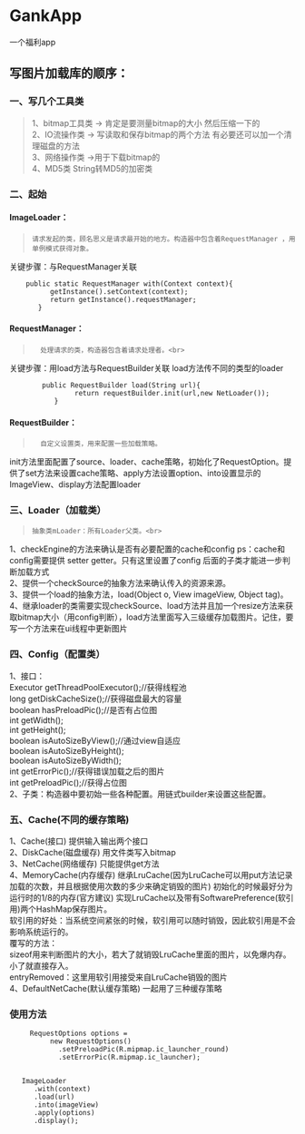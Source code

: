 # GankApp<br>
一个福利app<br>
## 写图片加载库的顺序：<br>
### 一、写几个工具类<br>
>	 1、bitmap工具类 -> 肯定是要测量bitmap的大小 然后压缩一下的<br>
2、IO流操作类 -> 写读取和保存bitmap的两个方法 有必要还可以加一个清理磁盘的方法<br>
3、网络操作类 ->用于下载bitmap的<br>
4、MD5类 String转MD5的加密类<br>

### 二、起始<br>
#### ImageLoader：<br>
>	  请求发起的类，顾名思义是请求最开始的地方。构造器中包含着RequestManager ，用单例模式获得对象。

关键步骤：与RequestManager关联<br>
```
	public static RequestManager with(Context context){
  	      getInstance().setContext(context);
  	      return getInstance().requestManager;
 	   }
```
#### RequestManager：<br>
>		处理请求的类，构造器包含着请求处理者。<br>
关键步骤：用load方法与RequestBuilder关联 load方法传不同的类型的loader<br>
```
		public RequestBuilder load(String url){
		        return requestBuilder.init(url,new NetLoader());
 		   }
```
#### RequestBuilder：<br>
>		自定义设置类，用来配置一些加载策略。
  
  init方法里面配置了source、loader、cache策略，初始化了RequestOption。提供了set方法来设置cache策略、apply方法设置option、into设置显示的ImageView、display方法配置loader<br>

### 三、Loader（加载类）<br>
>	  抽象类mLoader：所有Loader父类。<br>

1、checkEngine的方法来确认是否有必要配置的cache和config ps：cache和config需要提供 setter getter。只有这里设置了config 后面的子类才能进一步判断加载方式<br>
2、提供一个checkSource的抽象方法来确认传入的资源来源。<br>
3、提供一个load的抽象方法，load(Object o, View imageView, Object tag)。<br>
4、继承loader的类需要实现checkSource、load方法并且加一个resize方法来获取bitmap大小（用config判断），load方法里面写入三级缓存加载图片。记住，要写一个方法来在ui线程中更新图片<br>

### 四、Config（配置类）<br>
1、接口： <br>
 Executor getThreadPoolExecutor();//获得线程池<br>
long getDiskCacheSize();//获得磁盘最大的容量<br>
boolean hasPreloadPic();//是否有占位图<br>
int getWidth();<br>
int getHeight();<br>
boolean isAutoSizeByView();//通过view自适应<br>
boolean isAutoSizeByHeight();<br>
boolean isAutoSizeByWidth();<br>
int getErrorPic();//获得错误加载之后的图片<br>
int getPreloadPic();//获得占位图<br>
2、子类：构造器中要初始一些各种配置。用链式builder来设置这些配置。<br>

### 五、Cache(不同的缓存策略)<br>
1、Cache(接口) 提供输入输出两个接口<br>
2、DiskCache(磁盘缓存) 用文件类写入bitmap<br>
3、NetCache(网络缓存) 只能提供get方法<br>
4、MemoryCache(内存缓存)  继承LruCache(因为LruCache可以用put方法记录加载的次数，并且根据使用次数的多少来确定销毁的图片) 初始化的时候最好分为运行时的1/8的内存(官方建议)  实现LruCache以及带有SoftwarePreference(软引用)两个HashMap保存图片。<br>
软引用的好处：当系统空间紧张的时候，软引用可以随时销毁，因此软引用是不会影响系统运行的。<br>
覆写的方法：<br>
sizeof用来判断图片的大小，若大了就销毁LruCache里面的图片，以免爆内存。小了就直接存入。<br>
entryRemoved：这里用软引用接受来自LruCache销毁的图片<br>
4、DefaultNetCache(默认缓存策略) 一起用了三种缓存策略<br>


### 使用方法<br>
```
     RequestOptions options =
          new RequestOptions()
            .setPreloadPic(R.mipmap.ic_launcher_round)
            .setErrorPic(R.mipmap.ic_launcher);


   ImageLoader
      .with(context)
      .load(url)
      .into(imageView)
      .apply(options)
      .display();
 ```
